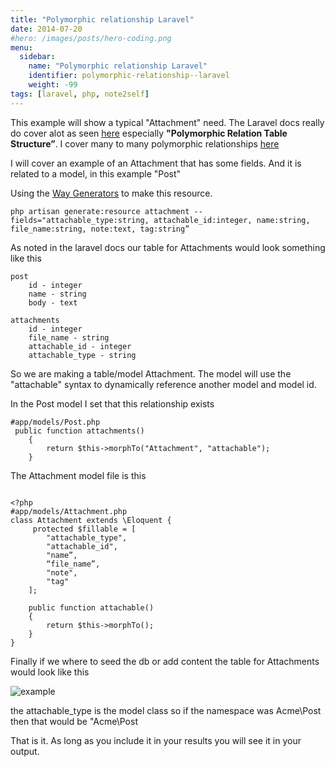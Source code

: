 ```yaml
---
title: "Polymorphic relationship Laravel"
date: 2014-07-20
#hero: /images/posts/hero-coding.png
menu:
  sidebar:
    name: "Polymorphic relationship Laravel"
    identifier: polymorphic-relationship--laravel
    weight: -99
tags: [laravel, php, note2self]
---
```


This example will show a typical "Attachment" need. The Laravel docs really do cover alot as seen [here](http://laravel.com/docs/eloquent#polymorphic-relations) especially **"Polymorphic Relation Table Structure”**. I cover many to many polymorphic relationships [here](http://www.alfrednutile.info/posts/95)

I will cover an example of an Attachment that has some fields. And it is related to a model, in this example "Post"

Using the [Way Generators](https://github.com/JeffreyWay/Laravel-4-Generators) to make this resource.

~~~
php artisan generate:resource attachment --fields="attachable_type:string, attachable_id:integer, name:string, file_name:string, note:text, tag:string”
~~~

As noted in the laravel docs our table for Attachments would look something like this

~~~
post
    id - integer
    name - string
    body - text

attachments
    id - integer
    file_name - string
    attachable_id - integer
    attachable_type - string
~~~

So we are making a table/model Attachment. The model will use the "attachable" syntax to dynamically reference another model and model id.


In the Post model I set that this relationship exists
~~~
#app/models/Post.php
 public function attachments()
    {
        return $this->morphTo("Attachment", "attachable");
    }
~~~


The Attachment model file is this
~~~

<?php
#app/models/Attachment.php
class Attachment extends \Eloquent {
     protected $fillable = [
        "attachable_type",
        "attachable_id",
        "name”,
        “file_name”,
        "note",
        "tag"
    ];

    public function attachable()
    {
        return $this->morphTo();
    }
}
~~~

Finally if we where to seed the db or add content the table for Attachments would look like this

![example](https://photos-1.dropbox.com/t/0/AADRAfBTNcMG8puEahtElixkH6F6rsoCXD1zgM_aFoUiRQ/12/54803135/png/1024x768/3/1405868400/0/2/Screenshot%202014-07-20%2009.12.12.png/bA938wfNJbWkPlOIKMlD5gJKsBGGGJCH-RTweCGQqwk)

the attachable_type is the model class so if the namespace was Acme\Post then that would be "Acme\Post

That is it. As long as you include it in your results you will see it in your output. 